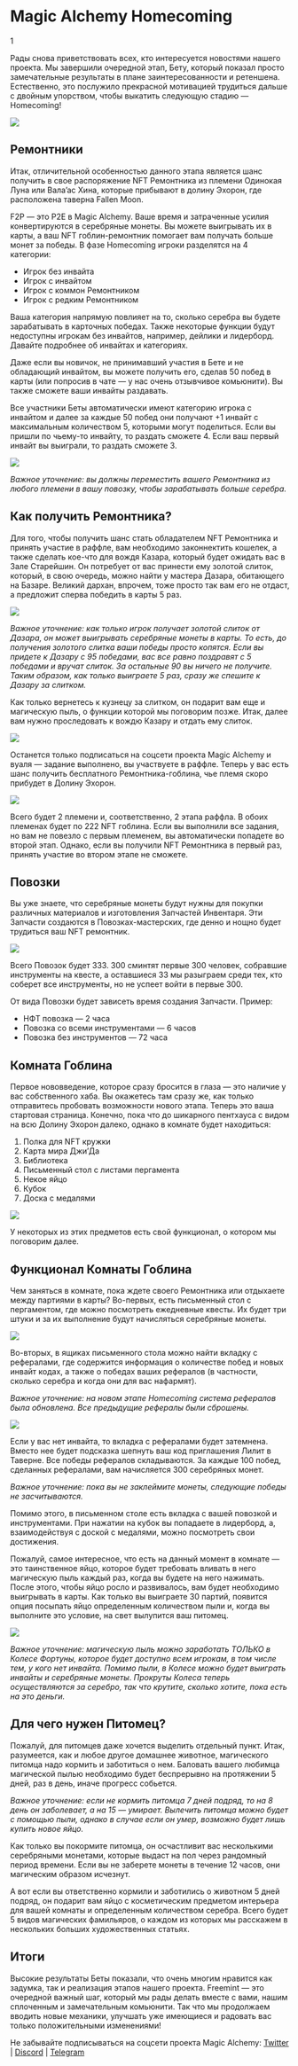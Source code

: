 **Magic Alchemy Homecoming**
============================


1


Рады снова приветствовать всех, кто интересуется новостями нашего проекта. Мы завершили очередной этап, Бету, который показал просто замечательные результаты в плане заинтересованности и ретеншена. Естественно, это послужило прекрасной мотивацией трудиться дальше с двойным упорством, чтобы выкатить следующую стадию — Homecoming!


![](images/img-1.2x.jpeg)

**Ремонтники**
--------------

Итак, отличительной особенностью данного этапа является шанс получить в свое распоряжение NFT Ремонтника из племени Одинокая Луна или Вала’ас Хина, которые прибывают в долину Эхорон, где расположена таверна Fallen Moon.

F2P — это P2E в Magic Alchemy. Ваше время и затраченные усилия конвертируются в серебряные монеты. Вы можете выигрывать их в карты, а ваш NFT гоблин-ремонтник помогает вам получать больше монет за победы. В фазе Homecoming игроки разделятся на 4 категории:

* Игрок без инвайта
* Игрок с инвайтом
* Игрок с коммон Ремонтником
* Игрок с редким Ремонтником

Ваша категория напрямую повлияет на то, сколько серебра вы будете зарабатывать в карточных победах. Также некоторые функции будут недоступны игрокам без инвайтов, например, дейлики и лидерборд. Давайте подробнее об инвайтах и категориях.

Даже если вы новичок, не принимавший участия в Бете и не обладающий инвайтом, вы можете получить его, сделав 50 побед в карты (или попросив в чате — у нас очень отзывчивое комьюнити). Вы также сможете ваши инвайты раздавать.

Все участники Беты автоматически имеют категорию игрока с инвайтом и далее за каждые 50 побед они получают +1 инвайт с максимальным количеством 5, которыми могут поделиться. Если вы пришли по чьему-то инвайту, то раздать сможете 4. Если ваш первый инвайт вы выиграли, то раздать сможете 3.


![](images/img-2.2x.jpeg)

*Важное уточнение: вы должны переместить вашего Ремонтника из любого племени в вашу повозку, чтобы зарабатывать больше серебра.*

**Как получить Ремонтника?**
----------------------------

Для того, чтобы получить шанс стать обладателем NFT Ремонтника и принять участие в раффле, вам необходимо законнектить кошелек, а также сделать кое-что для вождя Казара, который будет ожидать вас в Зале Старейшин. Он потребует от вас принести ему золотой слиток, который, в свою очередь, можно найти у мастера Дазара, обитающего на Базаре. Великий дархан, впрочем, тоже просто так вам его не отдаст, а предложит сперва победить в карты 5 раз.


![](images/img-3.2x.png)

*Важное уточнение: как только игрок получает золотой слиток от Дазара, он может выигрывать серебряные монеты в карты. То есть, до получения золотого слитка ваши победы просто копятся. Если вы придете к Дазару с 95 победами, вас все равно поздравят с 5 победами и вручат слиток. За остальные 90 вы ничего не получите. Таким образом, как только выиграете 5 раз, сразу же спешите к Дазару за слитком.*

Как только вернетесь к кузнецу за слитком, он подарит вам еще и магическую пыль, о функции которой мы поговорим позже. Итак, далее вам нужно проследовать к вождю Казару и отдать ему слиток.


![](images/img-4.2x.png)

Останется только подписаться на соцсети проекта Magic Alchemy и вуаля — задание выполнено, вы участвуете в раффле. Теперь у вас есть шанс получить бесплатного Ремонтника-гоблина, чье племя скоро прибудет в Долину Эхорон.


![](images/img-5.2x.png)

Всего будет 2 племени и, соответственно, 2 этапа раффла. В обоих племенах будет по 222 NFT гоблина. Если вы выполнили все задания, но вам не повезло с первым племенем, вы автоматически попадете во второй этап. Однако, если вы получили NFT Ремонтника в первый раз, принять участие во втором этапе не сможете.

**Повозки**
-----------

Вы уже знаете, что серебряные монеты будут нужны для покупки различных материалов и изготовления Запчастей Инвентаря. Эти Запчасти создаются в Повозках-мастерских, где денно и нощно будет трудиться ваш NFT ремонтник.


![](images/img-6.2x.png)

Всего Повозок будет 333. 300 сминтят первые 300 человек, собравшие инструменты на квесте, а оставшиеся 33 мы разыграем среди тех, кто соберет все инструменты, но не успеет войти в первые 300.

От вида Повозки будет зависеть время создания Запчасти. Пример:

* НФТ повозка — 2 часа
* Повозка со всеми инструментами — 6 часов
* Повозка без инструментов — 72 часа

**Комната Гоблина**
-------------------

Первое нововведение, которое сразу бросится в глаза — это наличие у вас собственного хаба. Вы окажетесь там сразу же, как только отправитесь пробовать возможности нового этапа. Теперь это ваша стартовая страница. Конечно, пока что до шикарного пентхауса с видом на всю Долину Эхорон далеко, однако в комнате будет находиться:

1. Полка для NFT кружки
2. Карта мира Джи’Да
3. Библиотека
4. Письменный стол с листами пергамента
5. Некое яйцо
6. Кубок
7. Доска с медалями


![](images/img-7.2x.png)

У некоторых из этих предметов есть свой функционал, о котором мы поговорим далее.

**Функционал Комнаты Гоблина**
------------------------------

Чем заняться в комнате, пока ждете своего Ремонтника или отдыхаете между партиями в карты? Во-первых, есть письменный стол с пергаментом, где можно посмотреть ежедневные квесты. Их будет три штуки и за их выполнение будут начисляться серебряные монеты.


![](images/img-8.2x.png)

Во-вторых, в ящиках письменного стола можно найти вкладку с рефералами, где содержится информация о количестве побед и новых инвайт кодах, а также о победах ваших рефералов (в частности, сколько серебра и когда они для вас нафармят).

*Важное уточнение: на новом этапе Homecoming система рефералов была обновлена. Все предыдущие рефералы были сброшены.*


![](images/img-9.2x.png)

Если у вас нет инвайта, то вкладка с рефералами будет затемнена. Вместо нее будет подсказка шепнуть ваш код приглашения Лилит в Таверне. Все победы рефералов складываются. За каждые 100 побед, сделанных рефералами, вам начисляется 300 серебряных монет.

*Важное уточнение: пока вы не заклеймите монеты, следующие победы не засчитываются.*

Помимо этого, в письменном столе есть вкладка с вашей повозкой и инструментами. При нажатии на кубок вы попадаете в лидерборд, а, взаимодействуя с доской с медалями, можно посмотреть свои достижения.

Пожалуй, самое интересное, что есть на данный момент в комнате — это таинственное яйцо, которое будет требовать вливать в него магическую пыль каждый раз, когда вы будете на него нажимать. После этого, чтобы яйцо росло и развивалось, вам будет необходимо выигрывать в карты. Как только вы выиграете 30 партий, появится опция посыпать яйцо определенным количеством пыли и, когда вы выполните это условие, на свет вылупится ваш питомец.


![](images/img-10.2x.png)

*Важное уточнение: магическую пыль можно заработать ТОЛЬКО в Колесе Фортуны, которое будет доступно всем игрокам, в том числе тем, у кого нет инвайта. Помимо пыли, в Колесе можно будет выиграть инвайты и серебряные монеты*. *Прокруты Колеса теперь осуществляются за серебро, так что крутите, сколько хотите, пока есть на это деньги.*

**Для чего нужен Питомец?**
---------------------------

Пожалуй, для питомцев даже хочется выделить отдельный пункт. Итак, разумеется, как и любое другое домашнее животное, магического питомца надо кормить и заботиться о нем. Баловать вашего любимца магической пылью необходимо будет беспрерывно на протяжении 5 дней, раз в день, иначе прогресс собьется.

*Важное уточнение: если не кормить питомца 7 дней подряд, то на 8 день он заболевает, а на 15 — умирает. Вылечить питомца можно будет с помощью пыли, однако в случае если он умер, возможно будет лишь купить новое яйцо.*

Как только вы покормите питомца, он осчастливит вас несколькими серебряными монетами, которые выдаст на пол через рандомный период времени. Если вы не заберете монеты в течение 12 часов, они магическим образом исчезнут.

А вот если вы ответственно кормили и заботились о животном 5 дней подряд, он подарит вам яйцо с косметическим предметом интерьера для вашей комнаты и определенным количеством серебра. Всего будет 5 видов магических фамильяров, о каждом из которых мы расскажем в нескольких больших художественных статьях.

**Итоги**
---------

Высокие результаты Беты показали, что очень многим нравится как задумка, так и реализация этапов нашего проекта. Freemint — это очередной важный шаг, который мы рады делать вместе с вами, нашим сплоченным и замечательным комьюнити. Так что мы продолжаем вводить новые механики, улучшать уже имеющиеся и радовать вас только положительными изменениями!

Не забывайте подписываться на соцсети проекта Magic Alchemy: [Twitter](https://twitter.com/magicalchemydao) | [Discord](https://discord.gg/MMdJ9zw6cc) | [Telegram](https://t.me/btcbabytrader)
